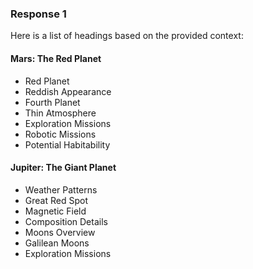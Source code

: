 ### Response 1

Here is a list of headings based on the provided context:

#### Mars: The Red Planet
- Red Planet
- Reddish Appearance
- Fourth Planet
- Thin Atmosphere
- Exploration Missions
- Robotic Missions
- Potential Habitability

#### Jupiter: The Giant Planet
- Weather Patterns
- Great Red Spot
- Magnetic Field
- Composition Details
- Moons Overview
- Galilean Moons
- Exploration Missions

